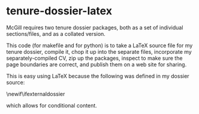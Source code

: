 # tenure-dossier-latex

McGill requires two tenure dossier packages, both as a set of individual sections/files, and as a collated version.

This code (for makefile and for python) is to take a LaTeX source file for my tenure dossier, compile it, chop it up into the separate files, incorporate my separately-compiled CV, zip up the packages, inspect to make sure the page boundaries are correct, and publish them on a web site for sharing.

This is easy using LaTeX because the following was defined in my dossier source:

\newif\ifexternaldossier

which allows for conditional content.
